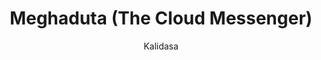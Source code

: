 ---
title: "Meghaduta (The Cloud Messenger)"
author: ["Kalidasa"]
year: 500
language: ["Sanskrit", "English"]
genre: ["Poetry", "Classical Literature", "Lyric Poetry"]
description: "Kalidasa's Meghaduta stands as Sanskrit literature's supreme lyric achievement, a 120-verse poem in mandakranta meter where an exiled yaksha (nature spirit) entreats a monsoon cloud to carry messages to his distant beloved. Composed in 5th century CE during the Gupta golden age, this mahakavya in miniature exemplifies Kalidasa's unmatched descriptive powers: the cloud's northward journey from Ramagiri mountain through Central India to the Himalayas becomes occasion for exquisite geographical descriptions, seasonal observations, and emotional landscapes where external nature mirrors internal longing. The poem divides into Purva-megha (Former Cloud, 66 verses describing the journey) and Uttara-megha (Latter Cloud, 54 verses depicting the beloved and requesting message delivery). Beyond romantic sentiment, the work demonstrates Sanskrit poetry's capacity for sustained mood (viraha-shringara rasa—separation in love), geographical precision serving poetic purposes, and the pathetic fallacy where nature sympathetically responds to human emotion. The Meghaduta influenced centuries of Sanskrit and regional literature, establishing the sandesha-kavya (messenger poem) genre and providing template for nature description in Indian aesthetics."
collections: ['classical-literature', 'poetry-collection', 'devotional-poetry', 'regional-literature']
sources:
  - name: "Internet Archive (M.R. Kale edition)"
    url: "https://archive.org/details/dli.ernet.529291"
    type: "other"
  - name: "Project Gutenberg (included in Kalidasa translations)"
    url: "https://www.gutenberg.org/ebooks/16659"
    type: "other"
references:
  - name: "Wikipedia: Meghaduta"
    url: "https://en.wikipedia.org/wiki/Meghaduta"
    type: "wikipedia"
  - name: "Wikipedia: Kalidasa"
    url: "https://en.wikipedia.org/wiki/Kalidasa"
    type: "wikipedia"
  - name: "Wikipedia: Yaksha"
    url: "https://en.wikipedia.org/wiki/Yaksha"
    type: "wikipedia"
  - name: "Wikipedia: Mandakranta"
    url: "https://en.wikipedia.org/wiki/Mandakranta"
    type: "wikipedia"
  - name: "Open Library: Meghaduta (The Cloud Messenger) year"
    url: "https://openlibrary.org/search?q=Meghaduta+The+Cloud+Messenger+year+500+Kalidasa"
    type: "other"
featured: true
publishDate: 2025-10-30
tags: ['classical-literature', 'poetry-collection']
---